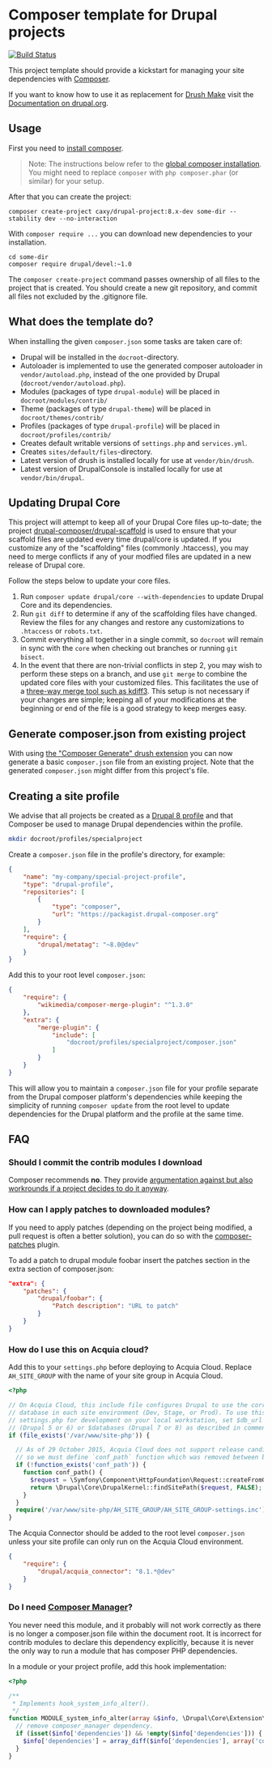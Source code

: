 # Composer template for Drupal projects

[![Build Status](https://travis-ci.org/caxy/drupal-project.svg?branch=8.x)](https://travis-ci.org/caxy/drupal-project)

This project template should provide a kickstart for managing your site
dependencies with [Composer](https://getcomposer.org/).

If you want to know how to use it as replacement for
[Drush Make](https://github.com/drush-ops/drush/blob/master/docs/make.md) visit
the [Documentation on drupal.org](https://www.drupal.org/node/2471553).

## Usage

First you need to [install composer](https://getcomposer.org/doc/00-intro.md#installation-linux-unix-osx).

> Note: The instructions below refer to the [global composer installation](https://getcomposer.org/doc/00-intro.md#globally).
You might need to replace `composer` with `php composer.phar` (or similar) 
for your setup.

After that you can create the project:

```
composer create-project caxy/drupal-project:8.x-dev some-dir --stability dev --no-interaction
```

With `composer require ...` you can download new dependencies to your 
installation.

```
cd some-dir
composer require drupal/devel:~1.0
```

The `composer create-project` command passes ownership of all files to the 
project that is created. You should create a new git repository, and commit 
all files not excluded by the .gitignore file.

## What does the template do?

When installing the given `composer.json` some tasks are taken care of:

* Drupal will be installed in the `docroot`-directory.
* Autoloader is implemented to use the generated composer autoloader in `vendor/autoload.php`,
  instead of the one provided by Drupal (`docroot/vendor/autoload.php`).
* Modules (packages of type `drupal-module`) will be placed in `docroot/modules/contrib/`
* Theme (packages of type `drupal-theme`) will be placed in `docroot/themes/contrib/`
* Profiles (packages of type `drupal-profile`) will be placed in `docroot/profiles/contrib/`
* Creates default writable versions of `settings.php` and `services.yml`.
* Creates `sites/default/files`-directory.
* Latest version of drush is installed locally for use at `vendor/bin/drush`.
* Latest version of DrupalConsole is installed locally for use at `vendor/bin/drupal`.

## Updating Drupal Core

This project will attempt to keep all of your Drupal Core files up-to-date; the 
project [drupal-composer/drupal-scaffold](https://github.com/drupal-composer/drupal-scaffold) 
is used to ensure that your scaffold files are updated every time drupal/core is 
updated. If you customize any of the "scaffolding" files (commonly .htaccess), 
you may need to merge conflicts if any of your modfied files are updated in a 
new release of Drupal core.

Follow the steps below to update your core files.

1. Run `composer update drupal/core --with-dependencies` to update Drupal Core and its dependencies.
1. Run `git diff` to determine if any of the scaffolding files have changed. 
   Review the files for any changes and restore any customizations to 
  `.htaccess` or `robots.txt`.
1. Commit everything all together in a single commit, so `docroot` will remain in
   sync with the `core` when checking out branches or running `git bisect`.
1. In the event that there are non-trivial conflicts in step 2, you may wish 
   to perform these steps on a branch, and use `git merge` to combine the 
   updated core files with your customized files. This facilitates the use 
   of a [three-way merge tool such as kdiff3](http://www.gitshah.com/2010/12/how-to-setup-kdiff-as-diff-tool-for-git.html). This setup is not necessary if your changes are simple; 
   keeping all of your modifications at the beginning or end of the file is a 
   good strategy to keep merges easy.

## Generate composer.json from existing project

With using [the "Composer Generate" drush extension](https://www.drupal.org/project/composer_generate)
you can now generate a basic `composer.json` file from an existing project. Note
that the generated `composer.json` might differ from this project's file.

## Creating a site profile

We advise that all projects be created as a [Drupal 8 profile](https://www.drupal.org/node/2210443) and that
Composer be used to manage Drupal dependencies within the profile.

```bash
mkdir docroot/profiles/specialproject
```

Create a `composer.json` file in the profile's directory, for example:

```json
{
    "name": "my-company/special-project-profile",
    "type": "drupal-profile",
    "repositories": [
        {
            "type": "composer",
            "url": "https://packagist.drupal-composer.org"
        }
    ],
    "require": {
        "drupal/metatag": "~8.0@dev"
    }
}
```

Add this to your root level `composer.json`:

```json
{
    "require": {
        "wikimedia/composer-merge-plugin": "^1.3.0"
    },
    "extra": {
        "merge-plugin": {
            "include": [
                "docroot/profiles/specialproject/composer.json"
            ]
        }
    }
}
```

This will allow you to maintain a `composer.json` file for your profile separate
from the Drupal composer platform's dependencies while keeping the simplicity of
running `composer update` from the root level to update dependencies for the
Drupal platform and the profile at the same time.

## FAQ

### Should I commit the contrib modules I download

Composer recommends **no**. They provide [argumentation against but also 
workrounds if a project decides to do it anyway](https://getcomposer.org/doc/faqs/should-i-commit-the-dependencies-in-my-vendor-directory.md).

### How can I apply patches to downloaded modules?

If you need to apply patches (depending on the project being modified, a pull 
request is often a better solution), you can do so with the 
[composer-patches](https://github.com/cweagans/composer-patches) plugin.

To add a patch to drupal module foobar insert the patches section in the extra 
section of composer.json:
```json
"extra": {
    "patches": {
        "drupal/foobar": {
            "Patch description": "URL to patch"
        }
    }
}
```

### How do I use this on Acquia cloud?

Add this to your `settings.php` before deploying to Acquia Cloud. Replace `AH_SITE_GROUP` with the name of your site
group in Acquia Cloud.

```php
<?php

// On Acquia Cloud, this include file configures Drupal to use the correct
// database in each site environment (Dev, Stage, or Prod). To use this
// settings.php for development on your local workstation, set $db_url
// (Drupal 5 or 6) or $databases (Drupal 7 or 8) as described in comments above.
if (file_exists('/var/www/site-php')) {

  // As of 29 October 2015, Acquia Cloud does not support release candidates of Drupal 8,
  // so we must define `conf_path` function which was removed between beta15 and RC1.
  if (!function_exists('conf_path')) {
    function conf_path() {
      $request = \Symfony\Component\HttpFoundation\Request::createFromGlobals();
      return \Drupal\Core\DrupalKernel::findSitePath($request, FALSE);
    }
  }
  require('/var/www/site-php/AH_SITE_GROUP/AH_SITE_GROUP-settings.inc');
}
```

The Acquia Connector should be added to the root level `composer.json` unless your site profile
can only run on the Acquia Cloud environment.

```json
{
    "require": {
        "drupal/acquia_connector": "8.1.*@dev"
    }
}
```

### Do I need [Composer Manager](https://www.drupal.org/project/composer_manager)?

You never need this module, and it probably will not work correctly as there is no longer
a composer.json file within the document root. It is incorrect for contrib modules to
declare this dependency explicitly, because it is never the only way to run a module
that has composer PHP dependencies.

In a module or your project profile, add this hook implementation:

```php
<?php

/**
 * Implements hook_system_info_alter().
 */
function MODULE_system_info_alter(array &$info, \Drupal\Core\Extension\Extension $file, $type) {
  // remove composer_manager dependency.
  if (isset($info['dependencies']) && !empty($info['dependencies'])) {
    $info['dependencies'] = array_diff($info['dependencies'], array('composer_manager'));
  }
}
```

